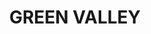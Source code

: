 ---
lastmod: '2025-04-06T06:05:20+00:00'
latitude: -33.915939
layout: suburb
longitude: 150.875345
postcode: '2168'
state: NSW
title: GREEN VALLEY
url: /nsw/green-valley/
---